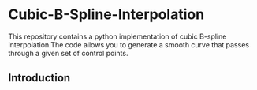 # Cubic-B-Spline-Interpolation
This repository contains a python implementation of cubic B-spline interpolation.The code allows you to generate a smooth curve that passes through a given set of control points.


















## Introduction
